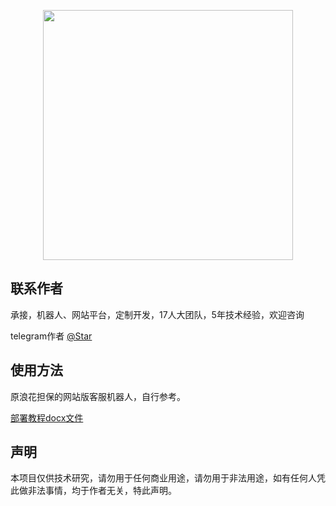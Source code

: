 <p align="center"><a href="https://t.me/starreon" target="_blank"><img src="https://keephere.ru/get/rNEsjyFpOlo/o/photo.jpg" width="400"></a></p>

## 联系作者

承接，机器人、网站平台，定制开发，17人大团队，5年技术经验，欢迎咨询

telegram作者 [@Star](https://t.me/starreon)


## 使用方法

原浪花担保的网站版客服机器人，自行参考。

[部署教程docx文件](https://github.com/user-attachments/files/21690140/default.docx)

## 声明

本项目仅供技术研究，请勿用于任何商业用途，请勿用于非法用途，如有任何人凭此做非法事情，均于作者无关，特此声明。
